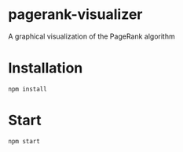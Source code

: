 # pagerank-visualizer
A graphical visualization of the PageRank algorithm

# Installation
```
npm install
```

# Start
```
npm start
```


